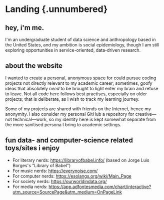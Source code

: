 # Landing {.unnumbered}

## hey, i'm me. 
I'm an undergraduate student of data science and anthropology based in the United States, and my ambition is social epidemiology, though I am still exploring opportunities in service-oriented, data-driven research.

## about the website 
I wanted to create a personal, anonymous space for could pursue coding projects not directly relevant to my academic career; sometimes, goofy ideas that absolutely *need* to be brought to light enter my brain and refuse to leave. Not all code here follows best practises, especially on older projects; that is deliberate, as I wish to track my learning journey.

Some of my projects are shared with friends on the Internet, hence my anonymity. I also consider my personal GitHub a repository for creative—not technical—work, so my identity here is kept somewhat separate from the more sanitised persona I bring to academic settings. 

## fun data- and computer-science related toys/sites i enjoy 
- For literary nerds: https://libraryofbabel.info/ (based on Jorge Luis Borges's "Library of Babel")
- For music nerds: https://everynoise.com/
- For computer nerds: https://esolangs.org/wiki/Main_Page
- For society nerds: https://ourworldindata.org/
- For media nerds: https://app.adfontesmedia.com/chart/interactive?utm_source=SourcePage&utm_medium=OnPageLink
